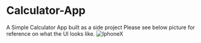 # Calculator-App
A Simple Calculator App built as a side project
Please see below picture for reference on what the UI looks like.
![IphoneX](https://github.com/olatunjiemanuel/Calculator-App/blob/master/assets/UI%20design%20Images/X%20-%202.png)
